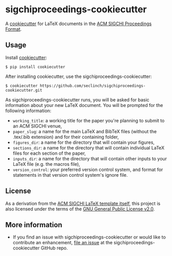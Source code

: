 sigchiproceedings-cookiecutter
====================

A [cookiecutter](https://github.com/audreyr/cookiecutter) for LaTeX documents in the [ACM SIGCHI Proceedings Format](http://sigchi.github.io/Document-Formats/).

Usage
-----
Install [cookiecutter](https://github.com/audreyr/cookiecutter):

    $ pip install cookiecutter

After installing cookiecutter, use the sigchiproceedings-cookiecutter:

    $ cookiecutter https://github.com/seclinch/sigchiproceedings-cookiecutter.git
    
As sigchiproceedings-cookiecutter runs, you will be asked for basic information about your new LaTeX document. You will be prompted for the following information:

- `working_title`: a working title for the paper you're planning to submit to an ACM SIGCHI venue,
- `paper_slug`: a name for the main LaTeX and BibTeX files (without the .tex/.bib extension) and for their containing folder,
- `figures_dir`: a name for the directory that will contain your figures,
- `sections_dir`: a name for the directory that will contain individual LaTeX files for each section of the paper,
- `inputs_dir`: a name for the directory that will contain other inputs to your LaTeX file (e.g. the macros file),
- `version_control`: your preferred version control system, and format for statements in that version control system's ignore file.

License
-------
As a derivation from the [ACM SIGCHI LaTeX template itself](https://github.com/sigchi/Document-Formats), this project is also licensed under the terms of the [GNU General Public License v2.0](/LICENSE).

More information
-------
- If you find an issue with sigchiproceedings-cookiecutter or would like to contribute an enhancement, [file an issue](https://github.com/seclinch/sigchiproceedings-cookiecutter/issues/new) at the sigchiproceedings-cookiecutter GitHub repo.